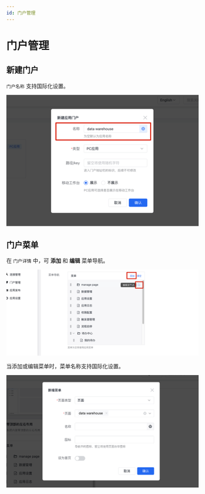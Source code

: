```yaml
---
id: 门户管理
---
```


# 门户管理

## 新建门户

``门户名称`` 支持国际化设置。

![create-entry](/img/国际化/应用国际化/门户管理/create-entry.png)



## 门户菜单

在 ``门户详情`` 中，可 **添加** 和 **编辑** 菜单导航。

![entry-menu](/img/国际化/应用国际化/门户管理/entry-menu.png)



当添加或编辑菜单时，菜单名称支持国际化设置。

![create-page](/img/国际化/应用国际化/门户管理/create-page.png)

